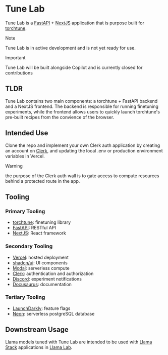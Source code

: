 # Tune Lab

Tune Lab is a [FastAPI](https://fastapi.tiangolo.com) + [NextJS](https://nextjs.org) application that is purpose built for [torchtune](https://github.com/pytorch/torchtune).

> [!NOTE]
> Tune Lab is in active development and is not yet ready for use.

> [!IMPORTANT]
> Tune Lab will be built alongside Copilot and is currently closed for contributions

## TLDR

Tune Lab contains two main components: a torchtune + FastAPI backend and a NextJS frontend. The backend is responsible for running finetuning experiments, while the frontend allows users to quickly launch torchtune's pre-built recipes from the convience of the browser.

## Intended Use

Clone the repo and implement your own Clerk auth application by creating an account on [Clerk](https://clerk.com), and updating the local .env or production environment variables in Vercel.

> [!WARNING]
> the purpose of the Clerk auth wall is to gate access to compute resources behind a protected route in the app. 

## Tooling 

### Primary Tooling

- [torchtune](https://pytorch.org/torchtune/stable/index.html): finetuning library
- [FastAPI](https://fastapi.tiangolo.com): RESTful API
- [NextJS](https://nextjs.org): React framework

### Secondary Tooling

- [Vercel](https://vercel.com): hosted deployment
- [shadcn/ui](https://ui.shadcn.com): UI components
- [Modal](https://modal.com): serverless compute
- [Clerk](https://clerk.com): authentication and authorization
- [Discord](https://discord.com): experiment notifications
- [Docusaurus](https://docusaurus.io): documentation

### Tertiary Tooling

- [LaunchDarkly](https://launchdarkly.com): feature flags
- [Neon](https://neon.tech/home): serverless postgreSQL database

## Downstream Usage

Llama models tuned with Tune Lab are intended to be used with [Llama Stack](https://github.com/meta-llama/llama-stack) applications in [Llama Lab](https://github.com/theosis-ai/llama-lab).
